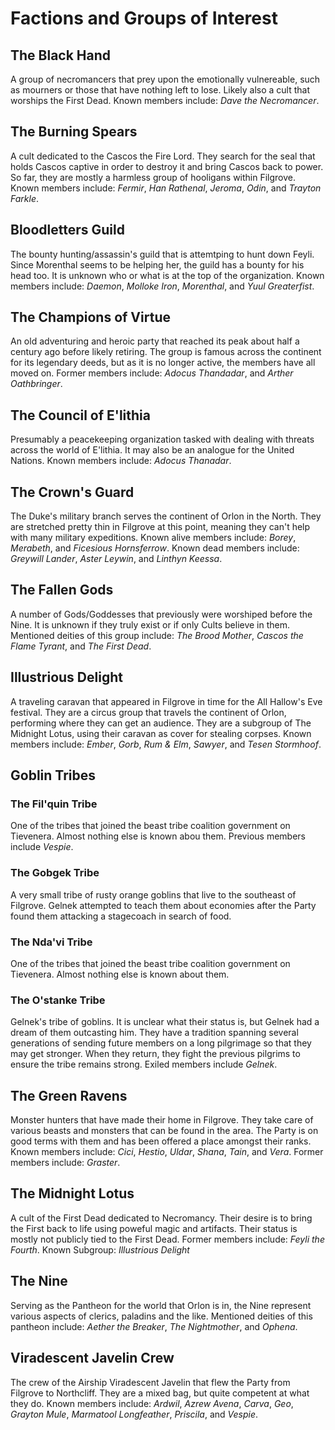 # Factions and Groups of Interest

## The Black Hand

A group of necromancers that prey upon the emotionally vulnereable, such as mourners or those that have nothing left to lose. Likely also a cult that worships the First Dead. Known members include: *Dave the Necromancer*. 

## The Burning Spears

A cult dedicated to the Cascos the Fire Lord. They search for the seal that holds Cascos captive in order to destroy it and bring Cascos back to power. So far, they are mostly a harmless group of hooligans within Filgrove. Known members include: *Fermir*, *Han Rathenal*, *Jeroma*, *Odin*, and *Trayton Farkle*.

## Bloodletters Guild

The bounty hunting/assassin's guild that is attemtping to hunt down Feyli. Since Morenthal seems to be helping her, the guild has a bounty for his head too. It is unknown who or what is at the top of the organization. Known members include: *Daemon*, *Molloke Iron*, *Morenthal*, and *Yuul Greaterfist*.

## The Champions of Virtue

An old adventuring and heroic party that reached its peak about half a century ago before likely retiring. The group is famous across the continent for its legendary deeds, but as it is no longer active, the members have all moved on. Former members include: *Adocus Thandadar*, and *Arther Oathbringer*.

## The Council of E'lithia

Presumably a peacekeeping organization tasked with dealing with threats across the world of E'lithia. It may also be an analogue for the United Nations. Known members include: *Adocus Thanadar*.

## The Crown's Guard

The Duke's military branch serves the continent of Orlon in the North. They are stretched pretty thin in Filgrove at this point, meaning they can't help with many military expeditions. Known alive members include: *Borey*, *Merabeth*, and *Ficesious Hornsferrow*. Known dead members include: *Greywill Lander*, *Aster Leywin*, and *Linthyn Keessa*.

## The Fallen Gods

A number of Gods/Goddesses that previously were worshiped before the Nine. It is unknown if they truly exist or if only Cults believe in them. Mentioned deities of this group include: *The Brood Mother*, *Cascos the Flame Tyrant*, and *The First Dead*.

## Illustrious Delight

A traveling caravan that appeared in Filgrove in time for the All Hallow's Eve festival. They are a circus group that travels the continent of Orlon, performing where they can get an audience. They are a subgroup of The Midnight Lotus, using their caravan as cover for stealing corpses. Known members include: *Ember*, *Gorb*, *Rum & Elm*, *Sawyer*, and *Tesen Stormhoof*.

## Goblin Tribes

### The Fil'quin Tribe

One of the tribes that joined the beast tribe coalition government on Tievenera. Almost nothing else is known abou them. Previous members include *Vespie*.

### The Gobgek Tribe

A very small tribe of rusty orange goblins that live to the southeast of Filgrove. Gelnek attempted to teach them about economies after the Party found them attacking a stagecoach in search of food.

### The Nda'vi Tribe

One of the tribes that joined the beast tribe coalition government on Tievenera. Almost nothing else is known about them.

### The O'stanke Tribe

Gelnek's tribe of goblins. It is unclear what their status is, but Gelnek had a dream of them outcasting him. They have a tradition spanning several generations of sending future members on a long pilgrimage so that they may get stronger. When they return, they fight the previous pilgrims to ensure the tribe remains strong. Exiled members include *Gelnek*.

## The Green Ravens

Monster hunters that have made their home in Filgrove. They take care of various beasts and monsters that can be found in the area. The Party is on good terms with them and has been offered a place amongst their ranks. Known members include: *Cici*, *Hestio*, *Uldar*, *Shana*, *Tain*, and *Vera*. Former  members include: *Graster*.

## The Midnight Lotus

A cult of the First Dead dedicated to Necromancy. Their desire is to bring the First back to life using poweful magic and artifacts. Their status is mostly not publicly tied to the First Dead. Former members include: *Feyli the Fourth*. Known Subgroup: *Illustrious Delight*

## The Nine

Serving as the Pantheon for the world that Orlon is in, the Nine represent various aspects of clerics, paladins and the like. Mentioned deities of this pantheon include: *Aether the Breaker*, *The Nightmother*, and *Ophena*.

## Viradescent Javelin Crew

The crew of the Airship Viradescent Javelin that flew the Party from Filgrove to Northcliff. They are a mixed bag, but quite competent at what they do. Known members include: *Ardwil*, *Azrew Avena*, *Carva*, *Geo*, *Grayton Mule*, *Marmatool Longfeather*, *Priscila*, and *Vespie*.


